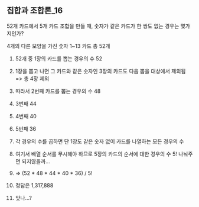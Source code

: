 ## 집합과 조합론_16

52개 카드에서 5개 카드 조합을 만들 때, 숫자가 같은 카드가 한 쌍도 없는 경우는 몇가지인가?

4개의 다른 모양을 가진 숫자 1~13 카드 총 52개

1. 52개 중 1장의 카드를 뽑는 경우의 수 52

2. 1장을 뽑고 나면 그 카드와 같은 숫자인 3장의 카드도 다음 뽑을 대상에서 제외됨 => 총 4장 제외
3. 따라서 2번째 카드를 뽑는 경우의 수 48 
4. 3번째 44
5. 4번째 40
6. 5번째 36
7. 각 경우의 수를 곱하면 단 1장도 같은 숫자 없이 카드를 나열하는 모든 경우의 수
8. 여기서 배열 순서를 무시해야 하므로 5장의 카드의 순서에 대한 경우의 수 5! 나눠주면 되지않을까...
9. => (52 * 48 * 44 * 40 * 36) / 5!
10. 정답은 1,317,888
11. 맞나...?



